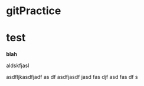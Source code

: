 # gitPractice

<h1>test</h1>


<b>blah</b>
<br>

aldskfjasl

asdfljkasdfjadf
as
df
asdfjasdf
jasd
fas
djf
asd
fas
df
s

